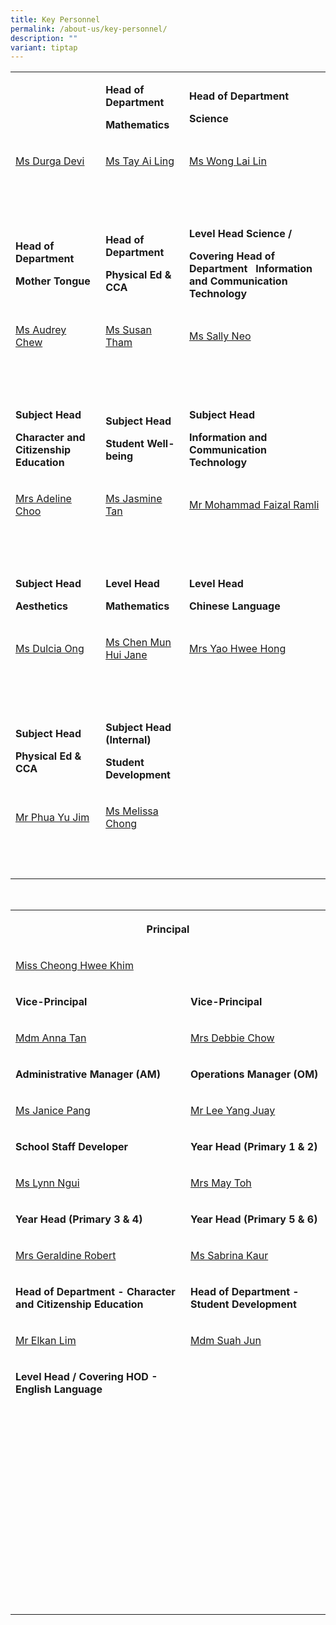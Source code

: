 ```yaml
---
title: Key Personnel
permalink: /about-us/key-personnel/
description: ""
variant: tiptap
---
```

<table><tbody><tr><td rowspan="1" colspan="1"><p></p></td><td rowspan="1" colspan="2"><p><strong>Head of Department</strong></p><p><strong>Mathematics</strong></p></td><td rowspan="1" colspan="1"><p><strong>Head of Department</strong></p><p><strong>Science</strong></p></td></tr><tr><td rowspan="1" colspan="1"><p><a href="mailto:durgha_devi_subramaniam@moe.edu.sg" rel="noopener noreferrer nofollow" target="_blank">Ms Durga Devi</a></p></td><td rowspan="1" colspan="2"><p><a href="mailto:tay_ai_ling@moe.edu.sg" rel="noopener noreferrer nofollow" target="_blank">Ms Tay Ai Ling</a></p></td><td rowspan="1" colspan="1"><p><a href="mailto:wong_lai_lin@moe.edu.sg" rel="noopener noreferrer nofollow" target="_blank">Ms Wong Lai Lin</a></p></td></tr><tr><td rowspan="1" colspan="4"><p>&nbsp;</p></td></tr><tr><td rowspan="1" colspan="1"><p><strong>Head of Department</strong></p><p><strong>Mother Tongue</strong></p></td><td rowspan="1" colspan="2"><p><strong>Head of Department</strong></p><p><strong>Physical Ed &amp; CCA</strong></p></td><td rowspan="1" colspan="1"><p><strong>Level Head Science /</strong></p><p><strong>Covering Head of Department &nbsp;&nbsp;Information and Communication Technology&nbsp;</strong></p></td></tr><tr><td rowspan="1" colspan="1"><p><a href="mailto:chew_sor_teng@moe.edu.sg" rel="noopener noreferrer nofollow" target="_blank">Ms Audrey Chew</a></p></td><td rowspan="1" colspan="2"><p><a href="mailto:susan_tham_miew_peng@moe.edu.sg" rel="noopener noreferrer nofollow" target="_blank">Ms Susan Tham</a></p></td><td rowspan="1" colspan="1"><p><a href="mailto:sally_neo@moe.edu.sg" rel="noopener noreferrer nofollow" target="_blank">Ms Sally Neo</a></p></td></tr><tr><td rowspan="1" colspan="4"><p>&nbsp;</p></td></tr><tr><td rowspan="1" colspan="1"><p><strong>Subject Head</strong></p><p><strong>Character and Citizenship Education</strong></p></td><td rowspan="1" colspan="2"><p><strong>Subject Head</strong></p><p><strong>Student Well-being</strong></p></td><td rowspan="1" colspan="1"><p><strong>Subject Head</strong></p><p><strong>Information and Communication Technology</strong></p></td></tr><tr><td rowspan="1" colspan="1"><p><a href="mailto:pang_gek_luang_adeline@moe.edu.sg" rel="noopener noreferrer nofollow" target="_blank">Mrs Adeline Choo</a></p></td><td rowspan="1" colspan="2"><p><a href="mailto:tan_su_hsien_jasmine@moe.edu.sg" rel="noopener noreferrer nofollow" target="_blank">Ms Jasmine Tan</a></p></td><td rowspan="1" colspan="1"><p><a href="mailto:mohammad_faizal_ramli@moe.edu.sg" rel="noopener noreferrer nofollow" target="_blank">Mr Mohammad Faizal Ramli</a></p></td></tr><tr><td rowspan="1" colspan="4"><p>&nbsp;</p></td></tr><tr><td rowspan="1" colspan="1"><p><strong>Subject Head</strong></p><p><strong>Aesthetics</strong></p></td><td rowspan="1" colspan="2"><p><strong>Level Head</strong></p><p><strong>Mathematics</strong></p></td><td rowspan="1" colspan="1"><p><strong>Level Head</strong></p><p><strong>Chinese Language</strong></p></td></tr><tr><td rowspan="1" colspan="1"><p><a href="mailto:ong_tian_nu_dulcia@moe.edu.sg" rel="noopener noreferrer nofollow" target="_blank">Ms Dulcia Ong</a></p></td><td rowspan="1" colspan="2"><p><a href="mailto:chen_mun_hui_jane@moe.edu.sg" rel="noopener noreferrer nofollow" target="_blank">Ms Chen Mun Hui Jane</a></p></td><td rowspan="1" colspan="1"><p><a href="mailto:tan_hwee_hong@moe.edu.sg" rel="noopener noreferrer nofollow" target="_blank">Mrs Yao Hwee Hong</a></p></td></tr><tr><td rowspan="1" colspan="4"><p>&nbsp;</p></td></tr><tr><td rowspan="1" colspan="1"><p><strong>Subject Head</strong></p><p><strong>Physical Ed &amp; CCA</strong></p></td><td rowspan="1" colspan="2"><p><strong>Subject Head (Internal)</strong></p><p><strong>Student Development</strong></p></td><td rowspan="1" colspan="1"><p>&nbsp;</p></td></tr><tr><td rowspan="1" colspan="1"><p><a href="mailto:phua_yu_jim@moe.edu.sg" rel="noopener noreferrer nofollow" target="_blank">Mr Phua Yu Jim</a></p></td><td rowspan="1" colspan="2"><p><a href="mailto:chong_jia_en_ann@moe.edu.sg" rel="noopener noreferrer nofollow" target="_blank">Ms Melissa Chong</a></p></td><td rowspan="1" colspan="1"><p>&nbsp;</p></td></tr><tr><td rowspan="1" colspan="1"><p><br></p></td><td rowspan="1" colspan="1"><p><br></p></td><td rowspan="1" colspan="1"><p><br></p></td><td rowspan="1" colspan="1"><p><br></p></td></tr></tbody></table><p>&nbsp;</p><table><tbody><tr><th rowspan="1" colspan="2"><p>Principal</p></th></tr><tr><td rowspan="1" colspan="2"><p><a href="cheong_hwee_khim@moe.edu.sg" rel="noopener noreferrer nofollow" target="_blank">Miss Cheong Hwee Khim</a></p></td></tr><tr><td rowspan="1" colspan="1"><p><strong>Vice-Principal</strong></p></td><td rowspan="1" colspan="1"><p><strong>Vice-Principal</strong></p></td></tr><tr><td rowspan="1" colspan="1"><p><a href="tan_mei_mei@moe.edu.sg" rel="noopener noreferrer nofollow" target="_blank">Mdm Anna Tan</a></p></td><td rowspan="1" colspan="1"><p><a href="debbie_chow@moe.edu.sg" rel="noopener noreferrer nofollow" target="_blank">Mrs Debbie Chow</a></p></td></tr><tr><td rowspan="1" colspan="1"><p><strong>Administrative Manager (AM)</strong></p></td><td rowspan="1" colspan="1"><p><strong>Operations Manager (OM)</strong></p></td></tr><tr><td rowspan="1" colspan="1"><p><a href="pang_wai_tee@moe.edu.sg" rel="noopener noreferrer nofollow" target="_blank">Ms Janice Pang</a></p></td><td rowspan="1" colspan="1"><p><a href="lee_yang_juay@moe.edu.sg" rel="noopener noreferrer nofollow" target="_blank">Mr Lee Yang Juay</a></p></td></tr><tr><td rowspan="1" colspan="1"><p><strong>School Staff Developer</strong></p></td><td rowspan="1" colspan="1"><p><strong>Year Head (Primary 1 &amp; 2)</strong></p></td></tr><tr><td rowspan="1" colspan="1"><p><a href="ngui_shiyan_lynn@moe.edu.sg" rel="noopener noreferrer nofollow" target="_blank">Ms Lynn Ngui</a></p></td><td rowspan="1" colspan="1"><p><a href="eng_yi-mei@moe.edu.sg" rel="noopener noreferrer nofollow" target="_blank">Mrs May Toh</a></p></td></tr><tr><td rowspan="1" colspan="1"><p><strong>Year Head (Primary 3 &amp; 4)</strong></p></td><td rowspan="1" colspan="1"><p><strong>Year Head (Primary 5 &amp; 6)</strong></p></td></tr><tr><td rowspan="1" colspan="1"><p><a href="geraldine_robert@moe.edu.sg" rel="noopener noreferrer nofollow" target="_blank">Mrs Geraldine Robert</a></p></td><td rowspan="1" colspan="1"><p><a href="sabrina_kaur_jit_singh@moe.edu.sg" rel="noopener noreferrer nofollow" target="_blank">Ms Sabrina Kaur</a></p></td></tr><tr><td rowspan="1" colspan="1"><p><strong>Head of Department - Character and Citizenship Education</strong></p></td><td rowspan="1" colspan="1"><p><strong>Head of Department - Student Development</strong></p></td></tr><tr><td rowspan="1" colspan="1"><p><a href="lim_boon_ching_elkan@moe.edu.sg" rel="noopener noreferrer nofollow" target="_blank">Mr Elkan Lim</a></p></td><td rowspan="1" colspan="1"><p><a href="suah_jun@moe.edu.sg" rel="noopener noreferrer nofollow" target="_blank">Mdm Suah Jun</a></p></td></tr><tr><td rowspan="1" colspan="1"><p><strong>Level Head / Covering HOD - English Language</strong></p></td><td rowspan="1" colspan="1"><p></p></td></tr><tr><td rowspan="1" colspan="1"><p></p></td><td rowspan="1" colspan="1"><p></p></td></tr><tr><td rowspan="1" colspan="1"><p></p></td><td rowspan="1" colspan="1"><p></p></td></tr><tr><td rowspan="1" colspan="1"><p></p></td><td rowspan="1" colspan="1"><p></p></td></tr><tr><td rowspan="1" colspan="1"><p></p></td><td rowspan="1" colspan="1"><p></p></td></tr><tr><td rowspan="1" colspan="1"><p></p></td><td rowspan="1" colspan="1"><p></p></td></tr><tr><td rowspan="1" colspan="1"><p></p></td><td rowspan="1" colspan="1"><p></p></td></tr><tr><td rowspan="1" colspan="1"><p></p></td><td rowspan="1" colspan="1"><p></p></td></tr><tr><td rowspan="1" colspan="1"><p></p></td><td rowspan="1" colspan="1"><p></p></td></tr><tr><td rowspan="1" colspan="1"><p></p></td><td rowspan="1" colspan="1"><p></p></td></tr><tr><td rowspan="1" colspan="1"><p></p></td><td rowspan="1" colspan="1"><p></p></td></tr><tr><td rowspan="1" colspan="1"><p></p></td><td rowspan="1" colspan="1"><p></p></td></tr><tr><td rowspan="1" colspan="1"><p></p></td><td rowspan="1" colspan="1"><p></p></td></tr><tr><td rowspan="1" colspan="1"><p></p></td><td rowspan="1" colspan="1"><p></p></td></tr><tr><td rowspan="1" colspan="1"><p></p></td><td rowspan="1" colspan="1"><p></p></td></tr><tr><td rowspan="1" colspan="1"><p></p></td><td rowspan="1" colspan="1"><p></p></td></tr></tbody></table><p></p><p></p><p></p>